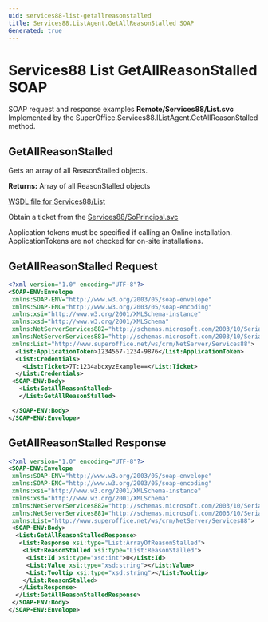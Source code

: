 ```yaml
---
uid: services88-list-getallreasonstalled
title: Services88.ListAgent.GetAllReasonStalled SOAP
Generated: true
---
```


# Services88 List GetAllReasonStalled SOAP

SOAP request and response examples **Remote/Services88/List.svc**
Implemented by the <see cref="M:SuperOffice.Services88.IListAgent.GetAllReasonStalled">SuperOffice.Services88.IListAgent.GetAllReasonStalled</see> method.

## GetAllReasonStalled

Gets an array of all ReasonStalled objects.


**Returns:** Array of all ReasonStalled objects


[WSDL file for Services88/List](../Services88-List.md)

Obtain a ticket from the [Services88/SoPrincipal.svc](../SoPrincipal/SoPrincipal.md)

Application tokens must be specified if calling an Online installation. ApplicationTokens are not checked for on-site installations.

## GetAllReasonStalled Request

```xml
<?xml version="1.0" encoding="UTF-8"?>
<SOAP-ENV:Envelope
 xmlns:SOAP-ENV="http://www.w3.org/2003/05/soap-envelope"
 xmlns:SOAP-ENC="http://www.w3.org/2003/05/soap-encoding"
 xmlns:xsi="http://www.w3.org/2001/XMLSchema-instance"
 xmlns:xsd="http://www.w3.org/2001/XMLSchema"
 xmlns:NetServerServices882="http://schemas.microsoft.com/2003/10/Serialization/Arrays"
 xmlns:NetServerServices881="http://schemas.microsoft.com/2003/10/Serialization/"
 xmlns:List="http://www.superoffice.net/ws/crm/NetServer/Services88">
  <List:ApplicationToken>1234567-1234-9876</List:ApplicationToken>
  <List:Credentials>
    <List:Ticket>7T:1234abcxyzExample==</List:Ticket>
  </List:Credentials>
 <SOAP-ENV:Body>
   <List:GetAllReasonStalled>
   </List:GetAllReasonStalled>

 </SOAP-ENV:Body>
</SOAP-ENV:Envelope>

```


## GetAllReasonStalled Response

```xml
<?xml version="1.0" encoding="UTF-8"?>
<SOAP-ENV:Envelope
 xmlns:SOAP-ENV="http://www.w3.org/2003/05/soap-envelope"
 xmlns:SOAP-ENC="http://www.w3.org/2003/05/soap-encoding"
 xmlns:xsi="http://www.w3.org/2001/XMLSchema-instance"
 xmlns:xsd="http://www.w3.org/2001/XMLSchema"
 xmlns:NetServerServices882="http://schemas.microsoft.com/2003/10/Serialization/Arrays"
 xmlns:NetServerServices881="http://schemas.microsoft.com/2003/10/Serialization/"
 xmlns:List="http://www.superoffice.net/ws/crm/NetServer/Services88">
 <SOAP-ENV:Body>
  <List:GetAllReasonStalledResponse>
   <List:Response xsi:type="List:ArrayOfReasonStalled">
    <List:ReasonStalled xsi:type="List:ReasonStalled">
     <List:Id xsi:type="xsd:int">0</List:Id>
     <List:Value xsi:type="xsd:string"></List:Value>
     <List:Tooltip xsi:type="xsd:string"></List:Tooltip>
    </List:ReasonStalled>
   </List:Response>
  </List:GetAllReasonStalledResponse>
 </SOAP-ENV:Body>
</SOAP-ENV:Envelope>

```


